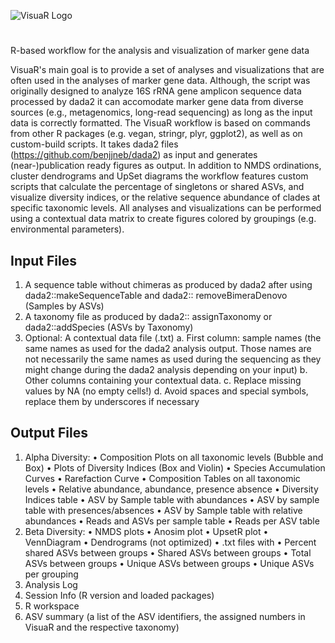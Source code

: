 ![VisuaR Logo](https://user-images.githubusercontent.com/62703732/82889437-41dacf80-9f3a-11ea-8671-8296d87e47d2.png)

# 
R-based workflow for the analysis and visualization of marker gene data

VisuaR's main goal is to provide a set of analyses and visualizations that are often used in the analyses of marker gene data. Although, the script was originally designed to analyze 16S rRNA gene amplicon sequence data processed by dada2 it can accomodate marker gene data from diverse sources (e.g., metagenomics, long-read sequencing) as long as the input data is correctly formatted. The VisuaR workflow is based on commands from other R packages (e.g. vegan, stringr, plyr, ggplot2), as well as on custom-build scripts. It takes dada2 files (https://github.com/benjjneb/dada2) as input and generates (near-)publication ready figures as output. In addition to NMDS ordinations, cluster dendrograms and UpSet diagrams the workflow features custom scripts that calculate the percentage of singletons or shared ASVs, and visualize diversity indices, or the relative sequence abundance of clades at specific taxonomic levels. All analyses and visualizations can be performed using a contextual data matrix to create figures colored by groupings (e.g. environmental parameters).

## Input Files
1.  A sequence table without chimeras as produced by dada2 after using dada2::makeSequenceTable and dada2:: removeBimeraDenovo (Samples by ASVs)
2.  A taxonomy file as produced by dada2:: assignTaxonomy or dada2::addSpecies (ASVs by Taxonomy)
3.	Optional: A contextual data file (.txt)
        a.	First column: sample names (the same names as used for the dada2 analysis output. Those names are not necessarily the same names as used during the sequencing as they might change during the dada2 analysis depending on your input)
        b.	Other columns containing your contextual data. 
        c.	Replace missing values by NA (no empty cells!)
        d.	Avoid spaces and special symbols, replace them by underscores if necessary

## Output Files
1. Alpha Diversity:
        • Composition Plots on all taxonomic levels (Bubble and Box)
        • Plots of Diversity Indices (Box and Violin)
        • Species Accumulation Curves
        • Rarefaction Curve 
        • Composition Tables on all taxonomic levels
        • Relative abundance, abundance, presence absence
        • Diversity Indices table
        • ASV by Sample table with abundances
        • ASV by sample table with presences/absences
        • ASV by Sample table with relative abundances
        • Reads and ASVs per sample table
        • Reads per ASV table
2. Beta Diversity:
        • NMDS plots
        • Anosim plot
        • UpsetR plot
        • VennDiagram
        • Dendrograms (not optimized)
        • .txt files with
        • Percent shared ASVs between groups
        • Shared ASVs between groups
        • Total ASVs between groups
        • Unique ASVs between groups
        • Unique ASVs per grouping
3. Analysis Log
4. Session Info (R version and loaded packages)
5. R workspace
6. ASV summary (a list of the ASV identifiers, the assigned numbers in VisuaR and the respective taxonomy)
